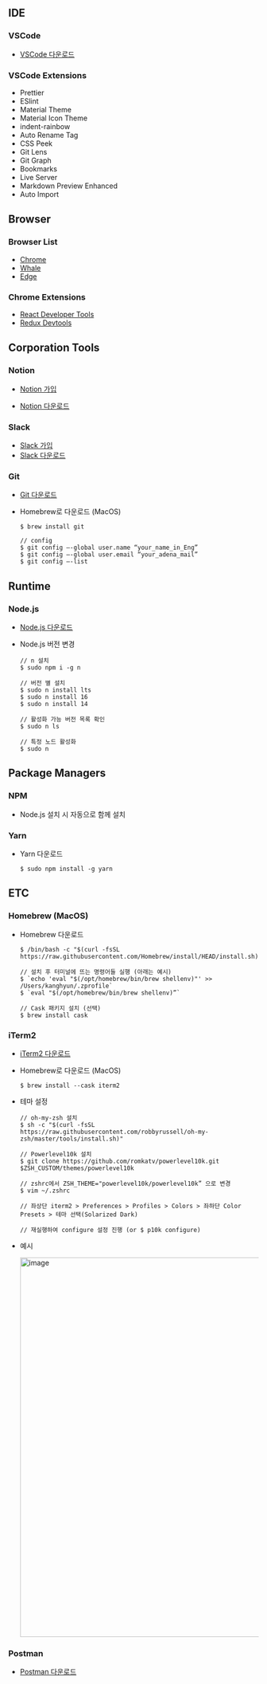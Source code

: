 ## IDE

### VSCode

- [VSCode 다운로드](https://code.visualstudio.com/)



### VSCode Extensions

- Prettier
- ESlint
- Material Theme
- Material Icon Theme
- indent-rainbow
- Auto Rename Tag
- CSS Peek
- Git Lens
- Git Graph
- Bookmarks
- Live Server
- Markdown Preview Enhanced
- Auto Import



## Browser

### Browser List

- [Chrome](https://www.google.co.kr/chrome/?brand=YTUH&gclid=CjwKCAjwoIqhBhAGEiwArXT7K9Goaqyt7jmph7S1zphATxC-zjawwfMjqnEDG5ufBfH8ublWd0pesxoCvUwQAvD_BwE&gclsrc=aw.ds)
- [Whale](https://whale.naver.com/)
- [Edge](https://www.microsoft.com/ko-kr/edge?form=MA13FJ)



### Chrome Extensions

- [React Developer Tools](https://chrome.google.com/webstore/detail/react-developer-tools/fmkadmapgofadopljbjfkapdkoienihi?hl=ko)
- [Redux Devtools](https://chrome.google.com/webstore/detail/redux-devtools/lmhkpmbekcpmknklioeibfkpmmfibljd?hl=ko)



## Corporation Tools

### Notion

- [Notion 가입](https://www.notion.so/signup)

- [Notion 다운로드](https://www.notion.so/ko-kr/desktop)



### Slack

- [Slack 가입](https://slack.com/intl/ko-kr/)
- [Slack 다운로드](https://slack.com/intl/ko-kr/downloads)



### Git

- [Git 다운로드](https://git-scm.com/download)

- Homebrew로 다운로드 (MacOS)

  ```
  $ brew install git
  
  // config
  $ git config —-global user.name “your_name_in_Eng”
  $ git config —-global user.email “your_adena_mail”
  $ git config —-list
  ```



## Runtime

### Node.js

- [Node.js 다운로드](https://nodejs.org/ko/download)

- Node.js 버전 변경

  ```
  // n 설치
  $ sudo npm i -g n
  
  // 버전 별 설치
  $ sudo n install lts
  $ sudo n install 16
  $ sudo n install 14
  
  // 활성화 가능 버전 목록 확인
  $ sudo n ls
  
  // 특정 노드 활성화
  $ sudo n
  ```

  

## Package Managers

### NPM

- Node.js 설치 시 자동으로 함께 설치



### Yarn

- Yarn 다운로드

  ```
  $ sudo npm install -g yarn
  ```

  

## ETC

### Homebrew (MacOS)

- Homebrew 다운로드

  ```
  $ /bin/bash -c "$(curl -fsSL https://raw.githubusercontent.com/Homebrew/install/HEAD/install.sh)"
  
  // 설치 후 터미널에 뜨는 명령어들 실행 (아래는 예시)
  $ `echo 'eval "$(/opt/homebrew/bin/brew shellenv)"' >> /Users/kanghyun/.zprofile`
  $ `eval "$(/opt/homebrew/bin/brew shellenv)”`
  
  // Cask 패키지 설치 (선택)
  $ brew install cask
  ```



### iTerm2

- [iTerm2 다운로드](https://iterm2.com/)

- Homebrew로 다운로드 (MacOS)

  ```
  $ brew install --cask iterm2
  ```

- 테마 설정

  ```
  // oh-my-zsh 설치
  $ sh -c "$(curl -fsSL https://raw.githubusercontent.com/robbyrussell/oh-my-zsh/master/tools/install.sh)"
  
  // Powerlevel10k 설치
  $ git clone https://github.com/romkatv/powerlevel10k.git $ZSH_CUSTOM/themes/powerlevel10k 
  
  // zshrc에서 ZSH_THEME="powerlevel10k/powerlevel10k” 으로 변경
  $ vim ~/.zshrc
  
  // 좌상단 iterm2 > Preferences > Profiles > Colors > 좌하단 Color Presets > 테마 선택(Solarized Dark)
  
  // 재실행하여 configure 설정 진행 (or $ p10k configure)
  ```

- 예시

  <img width="762" alt="image" src="https://user-images.githubusercontent.com/70627979/229291018-682804af-3067-45d8-a957-9b5fadaab867.png">



### Postman

- [Postman 다운로드](https://www.postman.com/downloads/)